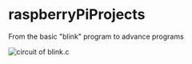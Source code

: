 # raspberryPiProjects
From the basic "blink" program to advance programs


![circuit of blink.c](https://imgur.com/a/CWOpui9)

